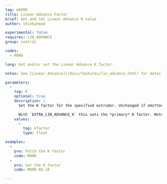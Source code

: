 ```yaml
---
tag: m0900
title: Linear Advance Factor
brief: Get and set Linear Advance K value
author: thinkyhead

experimental: false
requires: LIN_ADVANCE
group: control

codes:
  - M900

long: Get and/or set the Linear Advance K factor.

notes: See [Linear Advance](/docs/features/lin_advance.html) for details on how to determine the K factor.

parameters:
  -
    tag: K
    optional: true
    description: |
      Set the K factor for the specified extruder. Unchanged if omitted. Set this value higher for more flexible filament or a longer filament path.

      With `EXTRA_LIN_ADVANCE_K` this sets the *primary* K factor. Note that this factor may be inactive and won't take effect until the next `M900 S0`.
    values:
      -
        tag: kfactor
        type: float

examples:
  -
    pre: Fetch the K factor
    code: M900
  -
    pre: Set the K factor
    code: M900 K0.18

---
```

